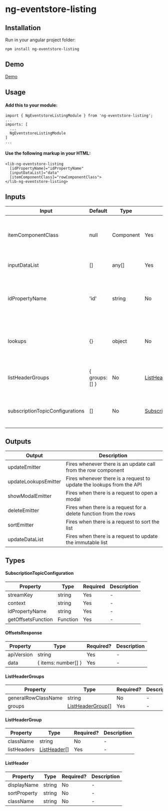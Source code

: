 # ng-eventstore-listing

## Installation

Run in your angular project folder:
```
npm install ng-eventstore-listing
```

## Demo
[Demo](https://saperiumrocks.github.io/ng-eventstore-listing/)

## Usage

#### Add this to your module:

```
import { NgEventstoreListingModule } from 'ng-eventstore-listing';
...
imports: [
  ...
  NgEventstoreListingModule
]
...
```

#### Use the following markup in your HTML:
```
<lib-ng-eventstore-listing
  [idPropertyName]="idPropertyName"
  [inputDataList]="data"
  [itemComponentClass]="rowComponentClass">
</lib-ng-eventstore-listing>
```

## Inputs

| Input | Default | Type | Required? | Description |
| ----- | ------- | ---- | --------- | ----------- |
| itemComponentClass | null | Component | Yes | Type / Class of the component that will be used as the rows |
| inputDataList | [] | any[] | Yes | The array of items that will be displayed |
| idPropertyName | 'id' | string | No | The identifying property existing in each item of the array in *inputDataList* |
| lookups | {} | object | No | Optional lookups to be accessible inside the items component |
| listHeaderGroups | { groups: [] } | No | [ListHeaderGroups](#ListHeaderGroups) | Optional object describing the headers of the table rows |
| subscriptionTopicConfigurations | [] | No | [SubscriptionTopicConfiguration](#SubscriptionTopicConfiguration) | Array of configurations for UI updating subscriptions |

## Outputs

| Output | Description |
| ------ | ----------- |
| updateEmitter | Fires whenever there is an update call from the row component |
| updateLookupsEmitter | Fires whenever there is a request to update the lookups from the API |
| showModalEmitter | Fires when there is a request to open a modal | 
| deleteEmitter | Fires when there is a request for a delete function from the rows |
| sortEmitter | Fires when there is a request to sort the list |
| updateDataList | Fires when there is a request to update the immutable list |

## Types

#### SubscriptionTopicConfiguration
| Property | Type | Required | Description |
| -------- | ---- | -------- | ----------- |
| streamKey | string | Yes | - |
| context | string | Yes | - |
| idPropertyName | string | Yes | - |
| getOffsetsFunction | Function | Yes | - |

#### OffsetsResponse
| Property | Type | Required? | Description |
| -------- | ---- | --------- | ----------- |
| apiVersion | string | Yes | - |
| data | { items: number[] } | Yes | - |

#### ListHeaderGroups
| Property | Type | Required? | Description |
| -------- | ---- | --------- | ----------- |
| generalRowClassName | string | No | - |
| groups | [ListHeaderGroup](#ListHeaderGroup)[] | Yes | - |

#### ListHeaderGroup
| Property | Type | Required? | Description |
| -------- | ---- | --------- | ----------- |
| className | string | No | - |
| listHeaders | [ListHeader](#ListHeader)[] | Yes | - |

#### ListHeader
| Property | Type | Required? | Description |
| -------- | ---- | --------- | ----------- |
| displayName | string | No | - |
| sortProperty | string | No | - |
| className | string | No | - |
